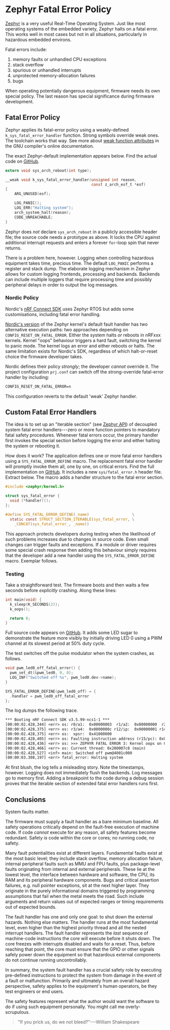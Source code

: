 # Zephyr Fatal Error Policy

[Zephyr](https://www.zephyrproject.org/) is a very useful Real-Time Operating System. Just like most operating systems of the embedded variety, Zephyr halts on a fatal error. This works well in most cases but not in all situations, particularly in hazardous embedded environs.

Fatal errors include:

1.  memory faults or unhandled CPU exceptions
2.  stack overflow
3.  spurious or unhandled interrupts
4.  unprotected memory-allocation failures
5.  bugs

When operating potentially dangerous equipment, firmware needs its own special policy. The last reason has special significance during firmware development.

## Fatal Error Policy

Zephyr applies its fatal-error policy using a weakly-defined `k_sys_fatal_error_handler` function. Strong symbols override weak ones. The toolchain works that way. See more about [weak function attributes](https://gcc.gnu.org/onlinedocs/gcc-4.1.2/gcc/Function-Attributes.html) in the GNU compiler's online documentation.

The exact Zephyr-default implementation appears below. Find the actual code on [GitHub](https://github.com/zephyrproject-rtos/zephyr/blob/main/kernel/fatal.c).

``` c
extern void sys_arch_reboot(int type);

__weak void k_sys_fatal_error_handler(unsigned int reason,
                                      const z_arch_esf_t *esf)
{
    ARG_UNUSED(esf);

    LOG_PANIC();
    LOG_ERR("Halting system");
    arch_system_halt(reason);
    CODE_UNREACHABLE;
}
```

Zephyr does *not* declare `sys_arch_reboot` in a publicly accessible header file; the source code needs a prototype as above. It locks the CPU against additional interrupt requests and enters a forever `for`-loop spin that never returns.

There is a problem here, however. Logging when controlling hazardous equipment takes time, precious time. The default `LOG_PANIC` performs a register and stack dump. The elaborate logging mechanism in Zephyr allows for custom logging frontends, processing and backends. Backends can include multiple loggers that require processing time and possibly peripheral delays in order to output the log messages.

### Nordic Policy

Nordic's [nRF Connect SDK](https://developer.nordicsemi.com/nRF_Connect_SDK/doc/latest/nrf/index.html) uses Zephyr RTOS but adds some customisations, including fatal error handling.

[Nordic's version](https://developer.nordicsemi.com/nRF_Connect_SDK/doc/latest/nrf/libraries/security/fatal_error.html) of the Zephyr kernel's default fault handler has two alternative execution paths: two approaches depending on `CONFIG_RESET_ON_FATAL_ERROR`. Either the system halts *or* reboots in nRFxxx kernels. Kernel "oops" behaviour triggers a hard fault, switching the kernel to panic mode. The kernel logs an error and either reboots or halts. The same limitation exists for Nordic's SDK, regardless of which halt-or-reset choice the firmware developer takes.

Nordic defines their policy *strongly*; the developer *cannot* override it. The project configuration `prj.conf` can switch off the strong-override fatal-error handler by including:

``` default
CONFIG_RESET_ON_FATAL_ERROR=n
```

This configuration reverts to the default 'weak' Zephyr handler.

## Custom Fatal Error Handlers

The idea is to set up an "iterable section" (see [Zephyr API](https://docs.zephyrproject.org/latest/index.html)) of decoupled system fatal error handlers---zero or more function pointers to mandatory fatal safety procedures. Whenever fatal errors occur, the primary handler first invokes the special section before logging the error and either halting the system or rebooting it.

How does it work? The application defines one or more fatal error handlers using a `SYS_FATAL_ERROR_DEFINE` macro. The replacement fatal error handler will promptly invoke them all, one by one, on critical errors. Find the full implementation on [GitHub](https://github.com/royratcliffe/zephyr_fatal_error_policy/blob/main/include/sys/fatal_error.h). It includes a new `sys/fatal_error.h` header file. Extract below. The macro adds a handler structure to the fatal error section.

``` c
#include <zephyr/kernel.h>

struct sys_fatal_error {
  void (*handler)();
};

#define SYS_FATAL_ERROR_DEFINE(_name)                   \
  static const STRUCT_SECTION_ITERABLE(sys_fatal_error, \
    _CONCAT(sys_fatal_error_, _name))
```

This approach protects developers during testing when the likelihood of such problems increases due to changes in source code. Even small changes can trigger faults and exceptions. If a module or driver requires some special crash response then adding this behaviour simply requires that the developer add a new handler using the `SYS_FATAL_ERROR_DEFINE` macro. Exemplar follows.

### Testing

Take a straightforward test. The firmware boots and then waits a few seconds before *explicitly* crashing. Along these lines:

``` c
int main(void) {
  k_sleep(K_SECONDS(2));
  k_oops();

  return 0;
}
```

Full source code appears on [GitHub](https://github.com/royratcliffe/zephyr_fatal_error_policy/blob/main/src/main.c). It adds some LED sugar to demonstrate the feature more visibly by initially driving LED $0$ using a PWM channel at its slowest period at 50% duty cycle.

The test switches off the pulse modulator when the system crashes, as follows.

``` c
void pwm_led0_off_fatal_error() {
  pwm_set_dt(&pwm_led0, 0, 0);
  LOG_INF("Switched off %s", pwm_led0.dev->name);
}

SYS_FATAL_ERROR_DEFINE(pwm_led0_off) = {
  .handler = pwm_led0_off_fatal_error
};
```

The log dumps the following trace.

``` default
*** Booting nRF Connect SDK v3.5.99-ncs1-1 ***
[00:00:02.428,344] <err> os: r0/a1:  0x00000003  r1/a2:  0x00000000  r2/a3:  0x00000000
[00:00:02.428,375] <err> os: r3/a4:  0x0000000c r12/ip:  0x00000001 r14/lr:  0x0000453f
[00:00:02.428,375] <err> os:  xpsr:  0x41000000
[00:00:02.428,405] <err> os: Faulting instruction address (r15/pc): 0x000007f2
[00:00:02.428,436] <err> os: >>> ZEPHYR FATAL ERROR 3: Kernel oops on CPU 0
[00:00:02.428,466] <err> os: Current thread: 0x200007c8 (main)
[00:00:02.428,527] <inf> main: Switched off pwm@4001c000
[00:00:03.308,197] <err> fatal_error: Halting system
```

At first blush, the log tells a misleading story. Note the timestamps, however. Logging does not immediately flush the backends. Log messages go to memory first. Adding a breakpoint to the code during a debug session proves that the iterable section of extended fatal error handlers runs first.

## Conclusions

System faults matter.

The firmware must supply a fault handler as a bare minimum baseline. All safety operations critically depend on the fault-free execution of machine code. If code *cannot* execute for any reason, all safety features become redundant. Safety *is* code within the core or cores; no running code, no safety.

Many fault potentialities exist at different layers. Fundamental faults exist at the most basic level; they include stack overflow, memory allocation failure, internal peripheral faults such as MMU and FPU faults, plus package-level faults originating from internal and external peripherals. These lie at the lowest level, the interface between hardware and software, the CPU, its RAM and its peripheral hardware components. Bugs and critical assertion failures, e.g. null pointer exceptions, sit at the next higher layer. They originate in the purely informational domains triggered by programming assumptions that fail when the metal meets the road. Such include arguments and return values out of expected ranges or timing requirements out of expected bounds.

The fault handler has one and only one goal: to shut down the external hazards. Nothing else matters. The handler runs at the most fundamental level, even higher than the highest priority thread and all the nested interrupt handlers. The fault handler represents the *last* sequence of machine-code instructions the core will execute before it shuts down. The core freezes with interrupts disabled and waits for a reset. Thus, before reaching that point, the core must ensure that the GPIO or other signals safely power down the equipment so that hazardous external components do not continue running uncontrollably.

In summary, the system fault handler has a crucial safety role by executing pre-defined instructions to protect the system from damage in the event of a fault or malfunction. Primarily and ultimately from an overall hazard perspective, safety applies to the equipment's human operators, be they test engineers or end users.

The safety features represent what the author would want the software to do if using such equipment personally. You might call me overly-scrupulous.

> "If you prick us, do we not bleed?"---William Shakespeare
